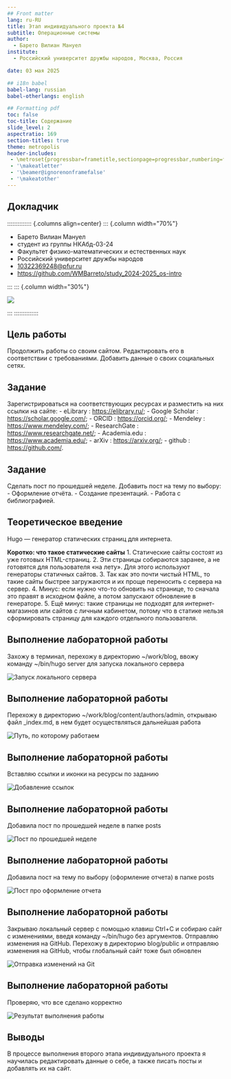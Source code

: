 ```yaml
---
## Front matter
lang: ru-RU
title: Этап индивидуального проекта №4
subtitle: Операционные системы
author:
  - Барето Вилиан Мануел
institute:
  - Российский университет дружбы народов, Москва, Россия

date: 03 мая 2025

## i18n babel
babel-lang: russian
babel-otherlangs: english

## Formatting pdf
toc: false
toc-title: Содержание
slide_level: 2
aspectratio: 169
section-titles: true
theme: metropolis
header-includes:
 - \metroset{progressbar=frametitle,sectionpage=progressbar,numbering=fraction}
 - '\makeatletter'
 - '\beamer@ignorenonframefalse'
 - '\makeatother'
---
```


## Докладчик

:::::::::::::: {.columns align=center}
::: {.column width="70%"}

  * Барето Вилиан Мануел
  * студент из группы НКАбд-03-24
  * Факультет физико-математических и естественных наук
  * Российский университет дружбы народов
  * [10322369248@pfur.ru](mailto:103223924@pfur.ru)
  * https://github.com/WMBarreto/study_2024-2025_os-intro


:::
::: {.column width="30%"}

![](./image/я.jpg)

:::
::::::::::::::


## Цель работы

Продолжить работы со своим сайтом. Редактировать его в соответствии с требованиями. Добавить данные о своих социальных сетях.

## Задание

Зарегистрироваться на соответствующих ресурсах и разместить на них ссылки на сайте:
        - eLibrary : https://elibrary.ru/;
        - Google Scholar : https://scholar.google.com/;
        - ORCID : https://orcid.org/;
        - Mendeley : https://www.mendeley.com/;
        - ResearchGate : https://www.researchgate.net/;
        - Academia.edu : https://www.academia.edu/;
        - arXiv : https://arxiv.org/;
        - github : https://github.com/.

## Задание

Сделать пост по прошедшей неделе.
Добавить пост на тему по выбору:
        - Оформление отчёта.
        - Создание презентаций.
        - Работа с библиографией.

## Теоретическое введение

Hugo — генератор статических страниц для интернета.

**Коротко: что такое статические сайты**
    1. Статические сайты состоят из уже готовых HTML-страниц.
    2. Эти страницы собираются заранее, а не готовятся для пользователя «на лету». Для этого используют генераторы статичных сайтов.
    3. Так как это почти чистый HTML, то такие сайты быстрее загружаются и их проще переносить с сервера на сервер.
    4. Минус: если нужно что-то обновить на странице, то сначала это правят в исходном файле, а потом запускают обновление в генераторе.
    5. Ещё минус: такие страницы не подходят для интернет-магазинов или сайтов с личным кабинетом, потому что в статике нельзя сформировать страницу для каждого отдельного пользователя.

## Выполнение лабораторной работы

Захожу в терминал, перехожу в директорию ~/work/blog, ввожу команду ~/bin/hugo server для запуска локального сервера

![Запуск локального сервера](image/1.png)

## Выполнение лабораторной работы

Перехожу в директорию ~/work/blog/content/authors/admin, открываю файл _index.md, в нем будет осуществляться дальнейшая работа

![Путь, по которому работаем](image/2.png)

## Выполнение лабораторной работы

Вставляю ссылки и иконки на ресурсы по заданию

![Добавление ссылок](image/3.png)

## Выполнение лабораторной работы

Добавила пост по прошедшей неделе в папке posts

![Пост по прошедшей неделе](image/4.png)

## Выполнение лабораторной работы

Добавила пост на тему по выбору (оформление отчета) в папке posts

![Пост про оформление отчета](image/5.png)

## Выполнение лабораторной работы

Закрываю локальный сервер с помощью клавиш Ctrl+C и собираю сайт с изменениями, введя команду ~/bin/hugo без аргументов. Отправляю изменения на GitHub. Перехожу в директорию blog/public и отправляю изменения на GitHub, чтобы глобальный сайт тоже был обновлен

![Отправка изменений на Git](image/7.png)

## Выполнение лабораторной работы

Проверяю, что все сделано корректно

![Результат выполнения работы](image/8.png)

## Выводы

В процессе выполнения второго этапа индивидуального проекта я научилась редактировать данные о себе, а также писать посты и добавлять их на сайт.
